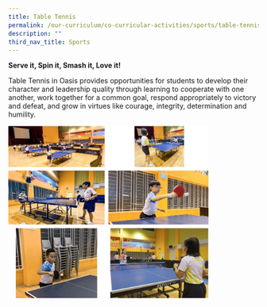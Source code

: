 ```yaml
---
title: Table Tennis
permalink: /our-curriculum/co-curricular-activities/sports/table-tennis/
description: ""
third_nav_title: Sports
---
```

**Serve it, Spin it, Smash it, Love it!**

Table Tennis in Oasis provides opportunities for students to develop their character and leadership quality through learning to cooperate with one another, work together for a common goal, respond appropriately to victory and defeat, and grow in virtues like courage, integrity, determination and humility.

<img src="/images/table%20tennis%201.png" 
     style="width:80%">